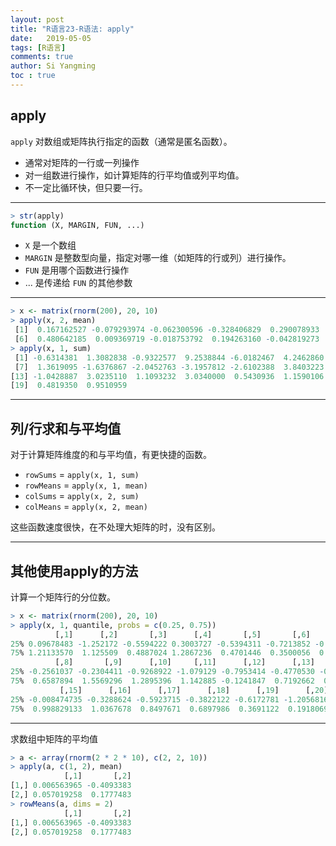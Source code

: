 ```yaml
---
layout: post
title: "R语言23-R语法: apply"
date:   2019-05-05
tags: [R语言]
comments: true
author: Si Yangming
toc : true
---
```

## apply

`apply` 对数组或矩阵执行指定的函数（通常是匿名函数）。

*   通常对矩阵的一行或一列操作
*   对一组数进行操作，如计算矩阵的行平均值或列平均值。
*   不一定比循环快，但只要一行。

* * *

```R
> str(apply)
function (X, MARGIN, FUN, ...)
```

*   `X` 是一个数组
*   `MARGIN` 是整数型向量，指定对哪一维（如矩阵的行或列）进行操作。
*   `FUN` 是用哪个函数进行操作
*   ... 是传递给 `FUN` 的其他参数

* * *

```R
> x <- matrix(rnorm(200), 20, 10)
> apply(x, 2, mean)
 [1]  0.167162527 -0.079293974 -0.062300596 -0.328406829  0.290078933
 [6]  0.480642185  0.009369719 -0.018753792  0.194263160 -0.042819273
> apply(x, 1, sum)
 [1] -0.6314381  1.3082838 -0.9322577  9.2538844 -6.0182467  4.2462860
 [7]  1.3619095 -1.6376867 -2.0452763 -3.1957812 -2.6102388  3.8403223
[13] -1.0428887  3.0235110  1.1093232  3.0340000  0.5430936  1.1590106
[19]  0.4819350  0.9510959
```

* * *

## 列/行求和与平均值
对于计算矩阵维度的和与平均值，有更快捷的函数。

*   `rowSums` = `apply(x, 1, sum)`
*   `rowMeans` = `apply(x, 1, mean)`
*   `colSums` = `apply(x, 2, sum)`
*   `colMeans` = `apply(x, 2, mean)`

这些函数速度很快，在不处理大矩阵的时，没有区别。

* * *

## 其他使用apply的方法
计算一个矩阵行的分位数。
```R
> x <- matrix(rnorm(200), 20, 10)
> apply(x, 1, quantile, probs = c(0.25, 0.75))
          [,1]      [,2]       [,3]      [,4]       [,5]       [,6]       [,7]
25% 0.09678483 -1.252172 -0.5594222 0.3003727 -0.5394311 -0.7213852 -0.6946071
75% 1.21133570  1.125509  0.4887024 1.2867236  0.4701446  0.3500056  0.1762477
          [,8]       [,9]      [,10]     [,11]      [,12]      [,13]     [,14]
25% -0.2561037 -0.2304411 -0.9268922 -1.079129 -0.7953414 -0.4770530 -0.379590
75%  0.6587894  1.5569296  1.2895396  1.142885 -0.1241847  0.7192662  0.545214
           [,15]      [,16]      [,17]      [,18]      [,19]      [,20]
25% -0.008474735 -0.3288624 -0.5923715 -0.3822122 -0.6172781 -1.2056816
75%  0.998829133  1.0367678  0.8497671  0.6897986  0.3691122  0.1918069
```

* * *

求数组中矩阵的平均值

```R
> a <- array(rnorm(2 * 2 * 10), c(2, 2, 10))
> apply(a, c(1, 2), mean)
            [,1]       [,2]
[1,] 0.006563965 -0.4093383
[2,] 0.057019258  0.1777483
> rowMeans(a, dims = 2)
            [,1]       [,2]
[1,] 0.006563965 -0.4093383
[2,] 0.057019258  0.1777483
```
